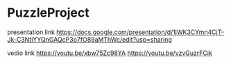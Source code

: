 # PuzzleProject
presentation link
https://docs.google.com/presentation/d/1jWK3CYmn4CjT-Jk-C3NtiYYQnGAQcP3o7fO89aMThWc/edit?usp=sharing

vedio link
https://youtu.be/xbw75Zc98YA
https://youtu.be/vzvGuzrFCik
